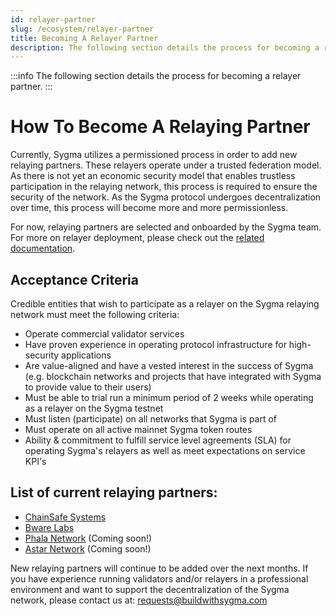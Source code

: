 ```yaml
---
id: relayer-partner
slug: /ecosystem/relayer-partner
title: Becoming A Relayer Partner
description: The following section details the process for becoming a relayer partner.
---
```


:::info
The following section details the process for becoming a relayer partner.
:::

# How To Become A Relaying Partner

Currently, Sygma utilizes a permissioned process in order to add new relaying partners. These relayers operate under a trusted federation model. As there is not yet an economic security model that enables trustless participation in the relaying network, this process is required to ensure the security of the network. As the Sygma protocol undergoes decentralization over time, this process will become more and more permissionless. 

For now, relaying partners are selected and onboarded by the Sygma team. For more on relayer deployment, please check out the [related documentation](https://github.com/sygmaprotocol/sygma-relayer-deployment).

## Acceptance Criteria
Credible entities that wish to participate as a relayer on the Sygma relaying network must meet the following criteria: 
- Operate commercial validator services
- Have proven experience in operating protocol infrastructure for high-security applications
- Are value-aligned and have a vested interest in the success of Sygma (e.g. blockchain networks and projects that have integrated with Sygma to provide value to their users)
- Must be able to trial run a minimum period of 2 weeks while operating as a relayer on the Sygma testnet 
- Must listen (participate) on all networks that Sygma is part of
- Must operate on all active mainnet Sygma token routes
- Ability & commitment to fulfill service level agreements (SLA) for operating Sygma's relayers as well as meet expectations on service KPI's

## List of current relaying partners:

- [ChainSafe Systems](https://chainsafe.io)
- [Bware Labs](https://bwarelabs.com/)
- [Phala Network](https://phala.network/) (Coming soon!)
- [Astar Network](https://astar.network/) (Coming soon!)

New relaying partners will continue to be added over the next months. If you have experience running validators and/or relayers in a professional environment and want to support the decentralization of the Sygma network, please contact us at: [requests@buildwithsygma.com](mailto:requests@buildwithsygma.com)